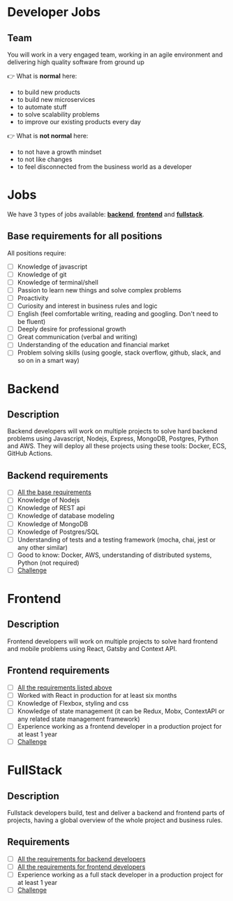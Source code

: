 # Developer Jobs

## Team

You will work in a very engaged team, working in an agile environment and delivering high quality software from ground
up

👉 What is **normal** here:

- to build new products
- to build new microservices
- to automate stuff
- to solve scalability problems
- to improve our existing products every day

👉 What is **not normal** here:

- to not have a growth mindset
- to not like changes
- to feel disconnected from the business world as a developer

# Jobs

We have 3 types of jobs available: [**backend**](#backend), [**frontend**](#frontend) and
[**fullstack**](#fullstack).

## Base requirements for all positions

All positions require:

- [ ] Knowledge of javascript
- [ ] Knowledge of git
- [ ] Knowledge of terminal/shell
- [ ] Passion to learn new things and solve complex problems
- [ ] Proactivity
- [ ] Curiosity and interest in business rules and logic
- [ ] English (feel comfortable writing, reading and googling. Don't need to be fluent)
- [ ] Deeply desire for professional growth
- [ ] Great communication (verbal and writing)
- [ ] Understanding of the education and financial market
- [ ] Problem solving skills (using google, stack overflow, github, slack, and so on in a smart way)

# Backend

## Description

Backend developers will work on multiple projects to solve hard backend problems using Javascript, Nodejs, Express,
MongoDB, Postgres, Python and AWS. They will deploy all these projects using these tools: Docker, ECS, GitHub Actions.

## Backend requirements

- [ ] [All the base requirements](#base-requirements-for-all-positions)
- [ ] Knowledge of Nodejs
- [ ] Knowledge of REST api
- [ ] Knowledge of database modeling
- [ ] Knowledge of MongoDB
- [ ] Knowledge of Postgres/SQL
- [ ] Understanding of tests and a testing framework (mocha, chai, jest or any other similar)
- [ ] Good to know: Docker, AWS, understanding of distributed systems, Python (not required)
- [ ] [Challenge](./backend/challenge.md)

# Frontend

## Description

Frontend developers will work on multiple projects to solve hard frontend and mobile problems using React, Gatsby and
Context API.

## Frontend requirements

- [ ] [All the requirements listed above](#base-requirements-for-all-positions)
- [ ] Worked with React in production for at least six months
- [ ] Knowledge of Flexbox, styling and css
- [ ] Knowledge of state management (it can be Redux, Mobx, ContextAPI or any related state management framework)
- [ ] Experience working as a frontend developer in a production project for at least 1 year
- [ ] [Challenge](./frontend/challenge.md)

# FullStack

## Description

Fullstack developers build, test and deliver a backend and frontend parts of projects, having a global overview of the
whole project and business rules.

## Requirements

- [ ] [All the requirements for backend developers](#backend-requirements)
- [ ] [All the requirements for frontend developers](#frontend-requirements)
- [ ] Experience working as a full stack developer in a production project for at least 1 year
- [ ] [Challenge](./fullstack/challenge.md)